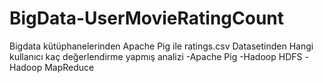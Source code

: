 # BigData-UserMovieRatingCount
Bigdata kütüphanelerinden Apache Pig ile ratings.csv Datasetinden Hangi kullanıcı kaç değerlendirme yapmış analizi
-Apache Pig
-Hadoop HDFS
-Hadoop MapReduce
